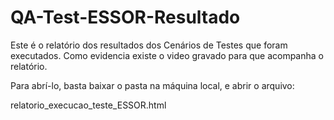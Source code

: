 # QA-Test-ESSOR-Resultado

Este é o relatório dos resultados dos Cenários de Testes que foram executados. Como evidencia existe o video gravado para que acompanha o relatório.

Para abrí-lo, basta baixar o pasta na máquina local, e abrir o arquivo:

relatorio_execucao_teste_ESSOR.html

